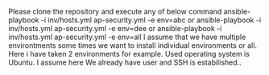 Please clone the repository and execute any of below command
 ansible-playbook -i inv/hosts.yml ap-security.yml -e env=abc or ansible-playbook -i inv/hosts.yml ap-security.yml -e env=dee or ansible-playbook -i inv/hosts.yml ap-security.yml -e env=all
 I assume that we have multiple environtments some times we want to install individual environments or all.
 Here i have taken 2 environments for example.
Used operating system is Ubuntu.
I assume here We already have user and SSH is estabilished..
